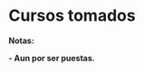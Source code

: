 # Cursos tomados

<!----Notas---->
**Notas:**

**- Aun por ser puestas.**
<!----Separador de las notas---->

<!----Directorio con descripción de los programas---->

<!----Separador del directorio con descripción de los programas---->